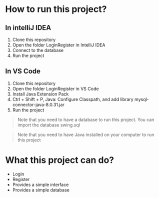 # How to run this project?

## In intelliJ IDEA

1. Clone this repository
2. Open the folder LoginRegister in IntelliJ IDEA
3. Connect to the database
4. Run the project

## In VS Code

1. Clone this repository
2. Open the folder LoginRegister in VS Code
3. Install Java Extension Pack
4. Ctrl + Shift + P, Java: Configure Classpath, and add library mysql-connector-java-8.0.31.jar
5. Run the project

> Note that you need to have a database to run this project. You can import the database swing.sql

> Note that you need to have Java installed on your computer to run this project
# What this project can do?

- Login
- Register
- Provides a simple interface
- Provides a simple database
